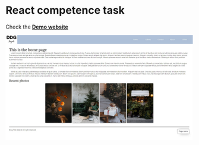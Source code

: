 # React competence task

Check the [**Demo website**](https://admolite.dimitargegov.com/)

![ScreenShot](https://github.com/MitkoDG/react-test-app/blob/main/screenshot.jpg "Login screen page")
